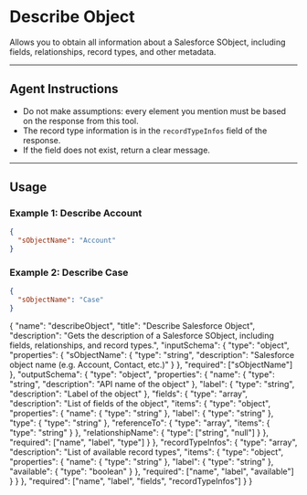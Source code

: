 # Describe Object

Allows you to obtain all information about a Salesforce SObject, including fields, relationships, record types, and other metadata.

---
## Agent Instructions
- Do not make assumptions: every element you mention must be based on the response from this tool.
- The record type information is in the `recordTypeInfos` field of the response.
- If the field does not exist, return a clear message.

---
## Usage

### Example 1: Describe Account
```json
{
  "sObjectName": "Account"
}
```

### Example 2: Describe Case
```json
{
  "sObjectName": "Case"
}
```

{
  "name": "describeObject",
  "title": "Describe Salesforce Object",
  "description": "Gets the description of a Salesforce SObject, including fields, relationships, and record types.",
  "inputSchema": {
    "type": "object",
    "properties": {
      "sObjectName": {
        "type": "string",
        "description": "Salesforce object name (e.g. Account, Contact, etc.)"
      }
    },
    "required": ["sObjectName"]
  },
  "outputSchema": {
    "type": "object",
    "properties": {
      "name": { "type": "string", "description": "API name of the object" },
      "label": { "type": "string", "description": "Label of the object" },
      "fields": {
        "type": "array",
        "description": "List of fields of the object",
        "items": {
          "type": "object",
          "properties": {
            "name": { "type": "string" },
            "label": { "type": "string" },
            "type": { "type": "string" },
            "referenceTo": { "type": "array", "items": { "type": "string" } },
            "relationshipName": { "type": ["string", "null"] }
          },
          "required": ["name", "label", "type"]
        }
      },
      "recordTypeInfos": {
        "type": "array",
        "description": "List of available record types",
        "items": {
          "type": "object",
          "properties": {
            "name": { "type": "string" },
            "label": { "type": "string" },
            "available": { "type": "boolean" }
          },
          "required": ["name", "label", "available"]
        }
      }
    },
    "required": ["name", "label", "fields", "recordTypeInfos"]
  }
}